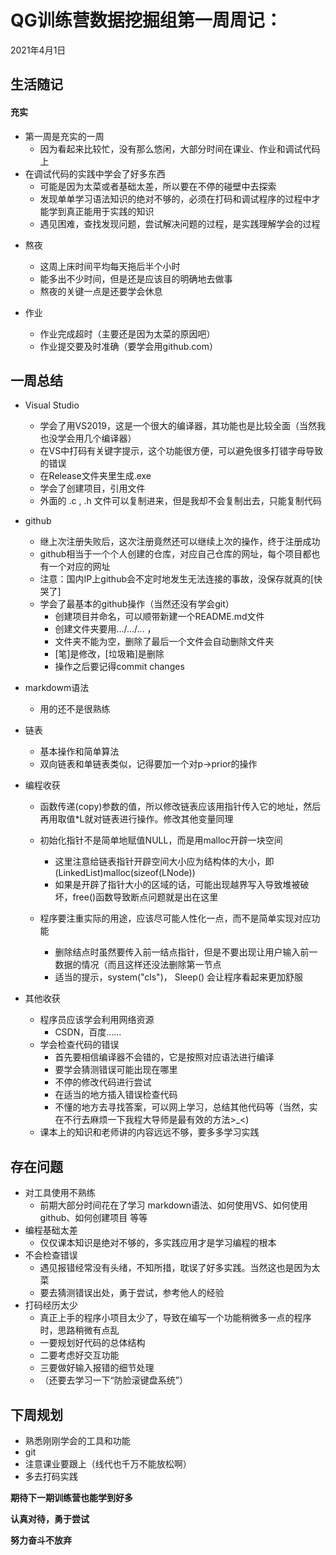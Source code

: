 # QG训练营数据挖掘组第一周周记：
2021年4月1日

## 生活随记

#### 充实

* 第一周是充实的一周  
  + 因为看起来比较忙，没有那么悠闲，大部分时间在课业、作业和调试代码上
* 在调试代码的实践中学会了好多东西
  + 可能是因为太菜或者基础太差，所以要在不停的碰壁中去探索
  + 发现单单学习语法知识的绝对不够的，必须在打码和调试程序的过程中才能学到真正能用于实践的知识
  + 遇见困难，查找发现问题，尝试解决问题的过程，是实践理解学会的过程

+ 熬夜
  + 这周上床时间平均每天拖后半个小时
  + 能多出不少时间，但是还是应该目的明确地去做事
  + 熬夜的关键一点是还要学会休息

+ 作业
  + 作业完成超时（主要还是因为太菜的原因吧）
  + 作业提交要及时准确（要学会用github.com）



## 一周总结

+ Visual Studio
  + 学会了用VS2019，这是一个很大的编译器，其功能也是比较全面（当然我也没学会用几个编译器）
  + 在VS中打码有关键字提示，这个功能很方便，可以避免很多打错字母导致的错误
  + 在Release文件夹里生成.exe
  + 学会了创建项目，引用文件
  + 外面的 .c , .h 文件可以复制进来，但是我却不会复制出去，只能复制代码

+ github
  + 继上次注册失败后，这次注册竟然还可以继续上次的操作，终于注册成功
  + github相当于一个个人创建的仓库，对应自己仓库的网址，每个项目都也有一个对应的网址
  + 注意：国内IP上github会不定时地发生无法连接的事故，没保存就真的[快哭了]
  + 学会了最基本的github操作（当然还没有学会git）
    + 创建项目并命名，可以顺带新建一个README.md文件
    + 创建文件夹要用.../.../... ，
    + 文件夹不能为空，删除了最后一个文件会自动删除文件夹
    + [笔]是修改，[垃圾箱]是删除
    + 操作之后要记得commit changes

+ markdowm语法
  + 用的还不是很熟练
+ 链表
  + 基本操作和简单算法
  + 双向链表和单链表类似，记得要加一个对p->prior的操作

+ 编程收获

  + 函数传递(copy)参数的值，所以修改链表应该用指针传入它的地址，然后再用取值*L就对链表进行操作。修改其他变量同理
  + 初始化指针不是简单地赋值NULL，而是用malloc开辟一块空间
    + 这里注意给链表指针开辟空间大小应为结构体的大小，即(LinkedList)malloc(sizeof(LNode))
    + 如果是开辟了指针大小的区域的话，可能出现越界写入导致堆被破坏，free()函数导致断点问题就是出在这里

  + 程序要注重实际的用途，应该尽可能人性化一点，而不是简单实现对应功能
    + 删除结点时虽然要传入前一结点指针，但是不要出现让用户输入前一数据的情况（而且这样还没法删除第一节点
    + 适当的提示，system("cls")， Sleep() 会让程序看起来更加舒服

+ 其他收获

  + 程序员应该学会利用网络资源
    + CSDN，百度……
  + 学会检查代码的错误
    + 首先要相信编译器不会错的，它是按照对应语法进行编译
    + 要学会猜测错误可能出现在哪里
    + 不停的修改代码进行尝试
    + 在适当的地方插入错误检查代码
    + 不懂的地方去寻找答案，可以网上学习，总结其他代码等（当然，实在不行去麻烦一下我程大导师是最有效的方法>_<)
  + 课本上的知识和老师讲的内容远远不够，要多多学习实践

  

## 存在问题

+ 对工具使用不熟练
  + 前期大部分时间花在了学习 markdown语法、如何使用VS、如何使用github、如何创建项目 等等
+ 编程基础太差
  + 仅仅课本知识是绝对不够的，多实践应用才是学习编程的根本
+ 不会检查错误
  + 遇见报错经常没有头绪，不知所措，耽误了好多实践。当然这也是因为太菜
  + 要去猜测错误出处，勇于尝试，参考他人的经验
+ 打码经历太少
  + 真正上手的程序小项目太少了，导致在编写一个功能稍微多一点的程序时，思路稍微有点乱
  + 一要规划好代码的总体结构
  + 二要考虑好交互功能
  + 三要做好输入报错的细节处理
  + （还要去学习一下“防脸滚键盘系统”）



## 下周规划

+ 熟悉刚刚学会的工具和功能
+ git
+ 注意课业要跟上（线代也千万不能放松啊）
+ 多去打码实践

  

**期待下一期训练营也能学到好多**

**认真对待，勇于尝试**

**努力奋斗不放弃**





